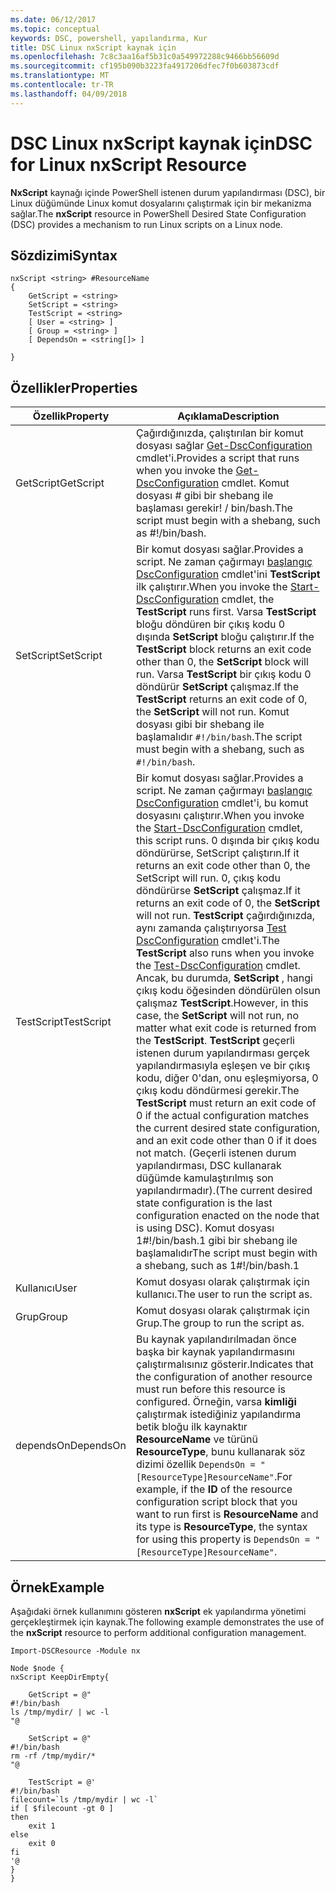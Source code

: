 ```yaml
---
ms.date: 06/12/2017
ms.topic: conceptual
keywords: DSC, powershell, yapılandırma, Kur
title: DSC Linux nxScript kaynak için
ms.openlocfilehash: 7c8c3aa16af5b31c0a549972288c9466bb56609d
ms.sourcegitcommit: cf195b090b3223fa4917206dfec7f0b603873cdf
ms.translationtype: MT
ms.contentlocale: tr-TR
ms.lasthandoff: 04/09/2018
---
```

# <a name="dsc-for-linux-nxscript-resource"></a><span data-ttu-id="0b81e-103">DSC Linux nxScript kaynak için</span><span class="sxs-lookup"><span data-stu-id="0b81e-103">DSC for Linux nxScript Resource</span></span>

<span data-ttu-id="0b81e-104">**NxScript** kaynağı içinde PowerShell istenen durum yapılandırması (DSC), bir Linux düğümünde Linux komut dosyalarını çalıştırmak için bir mekanizma sağlar.</span><span class="sxs-lookup"><span data-stu-id="0b81e-104">The **nxScript** resource in PowerShell Desired State Configuration (DSC) provides a mechanism to run Linux scripts on a Linux node.</span></span>

## <a name="syntax"></a><span data-ttu-id="0b81e-105">Sözdizimi</span><span class="sxs-lookup"><span data-stu-id="0b81e-105">Syntax</span></span>

```
nxScript <string> #ResourceName
{
    GetScript = <string>
    SetScript = <string>
    TestScript = <string>
    [ User = <string> ]
    [ Group = <string> ]
    [ DependsOn = <string[]> ]

}
```

## <a name="properties"></a><span data-ttu-id="0b81e-106">Özellikler</span><span class="sxs-lookup"><span data-stu-id="0b81e-106">Properties</span></span>

|  <span data-ttu-id="0b81e-107">Özellik</span><span class="sxs-lookup"><span data-stu-id="0b81e-107">Property</span></span> |  <span data-ttu-id="0b81e-108">Açıklama</span><span class="sxs-lookup"><span data-stu-id="0b81e-108">Description</span></span> |
|---|---|
| <span data-ttu-id="0b81e-109">GetScript</span><span class="sxs-lookup"><span data-stu-id="0b81e-109">GetScript</span></span>| <span data-ttu-id="0b81e-110">Çağırdığınızda, çalıştırılan bir komut dosyası sağlar [Get-DscConfiguration](https://technet.microsoft.com/en-us/library/dn521625.aspx) cmdlet'i.</span><span class="sxs-lookup"><span data-stu-id="0b81e-110">Provides a script that runs when you invoke the [Get-DscConfiguration](https://technet.microsoft.com/en-us/library/dn521625.aspx) cmdlet.</span></span> <span data-ttu-id="0b81e-111">Komut dosyası # gibi bir shebang ile başlaması gerekir! / bin/bash.</span><span class="sxs-lookup"><span data-stu-id="0b81e-111">The script must begin with a shebang, such as #!/bin/bash.</span></span>|
| <span data-ttu-id="0b81e-112">SetScript</span><span class="sxs-lookup"><span data-stu-id="0b81e-112">SetScript</span></span>| <span data-ttu-id="0b81e-113">Bir komut dosyası sağlar.</span><span class="sxs-lookup"><span data-stu-id="0b81e-113">Provides a script.</span></span> <span data-ttu-id="0b81e-114">Ne zaman çağırmayı [başlangıç DscConfiguration](https://technet.microsoft.com/en-us/library/dn521623.aspx) cmdlet'ini **TestScript** ilk çalıştırır.</span><span class="sxs-lookup"><span data-stu-id="0b81e-114">When you invoke the [Start-DscConfiguration](https://technet.microsoft.com/en-us/library/dn521623.aspx) cmdlet, the **TestScript** runs first.</span></span> <span data-ttu-id="0b81e-115">Varsa **TestScript** bloğu döndüren bir çıkış kodu 0 dışında **SetScript** bloğu çalıştırır.</span><span class="sxs-lookup"><span data-stu-id="0b81e-115">If the **TestScript** block returns an exit code other than 0, the **SetScript** block will run.</span></span> <span data-ttu-id="0b81e-116">Varsa **TestScript** bir çıkış kodu 0 döndürür **SetScript** çalışmaz.</span><span class="sxs-lookup"><span data-stu-id="0b81e-116">If the **TestScript** returns an exit code of 0, the **SetScript** will not run.</span></span> <span data-ttu-id="0b81e-117">Komut dosyası gibi bir shebang ile başlamalıdır `#!/bin/bash`.</span><span class="sxs-lookup"><span data-stu-id="0b81e-117">The script must begin with a shebang, such as `#!/bin/bash`.</span></span>|
| <span data-ttu-id="0b81e-118">TestScript</span><span class="sxs-lookup"><span data-stu-id="0b81e-118">TestScript</span></span>| <span data-ttu-id="0b81e-119">Bir komut dosyası sağlar.</span><span class="sxs-lookup"><span data-stu-id="0b81e-119">Provides a script.</span></span> <span data-ttu-id="0b81e-120">Ne zaman çağırmayı [başlangıç DscConfiguration](https://technet.microsoft.com/en-us/library/dn521623.aspx) cmdlet'i, bu komut dosyasını çalıştırır.</span><span class="sxs-lookup"><span data-stu-id="0b81e-120">When you invoke the [Start-DscConfiguration](https://technet.microsoft.com/en-us/library/dn521623.aspx) cmdlet, this script runs.</span></span> <span data-ttu-id="0b81e-121">0 dışında bir çıkış kodu döndürürse, SetScript çalıştırın.</span><span class="sxs-lookup"><span data-stu-id="0b81e-121">If it returns an exit code other than 0, the SetScript will run.</span></span> <span data-ttu-id="0b81e-122">0, çıkış kodu döndürürse **SetScript** çalışmaz.</span><span class="sxs-lookup"><span data-stu-id="0b81e-122">If it returns an exit code of 0, the **SetScript** will not run.</span></span> <span data-ttu-id="0b81e-123">**TestScript** çağırdığınızda, aynı zamanda çalıştırıyorsa [Test DscConfiguration](https://technet.microsoft.com/en-us/library/dn407382.aspx) cmdlet'i.</span><span class="sxs-lookup"><span data-stu-id="0b81e-123">The **TestScript** also runs when you invoke the [Test-DscConfiguration](https://technet.microsoft.com/en-us/library/dn407382.aspx) cmdlet.</span></span> <span data-ttu-id="0b81e-124">Ancak, bu durumda, **SetScript** , hangi çıkış kodu öğesinden döndürülen olsun çalışmaz **TestScript**.</span><span class="sxs-lookup"><span data-stu-id="0b81e-124">However, in this case, the **SetScript** will not run, no matter what exit code is returned from the **TestScript**.</span></span> <span data-ttu-id="0b81e-125">**TestScript** geçerli istenen durum yapılandırması gerçek yapılandırmasıyla eşleşen ve bir çıkış kodu, diğer 0'dan, onu eşleşmiyorsa, 0 çıkış kodu döndürmesi gerekir.</span><span class="sxs-lookup"><span data-stu-id="0b81e-125">The **TestScript** must return an exit code of 0 if the actual configuration matches the current desired state configuration, and an exit code other than 0 if it does not match.</span></span> <span data-ttu-id="0b81e-126">(Geçerli istenen durum yapılandırması, DSC kullanarak düğümde kamulaştırılmış son yapılandırmadır).</span><span class="sxs-lookup"><span data-stu-id="0b81e-126">(The current desired state configuration is the last configuration enacted on the node that is using DSC).</span></span> <span data-ttu-id="0b81e-127">Komut dosyası 1#!/bin/bash.1 gibi bir shebang ile başlamalıdır</span><span class="sxs-lookup"><span data-stu-id="0b81e-127">The script must begin with a shebang, such as 1#!/bin/bash.1</span></span>|
| <span data-ttu-id="0b81e-128">Kullanıcı</span><span class="sxs-lookup"><span data-stu-id="0b81e-128">User</span></span>| <span data-ttu-id="0b81e-129">Komut dosyası olarak çalıştırmak için kullanıcı.</span><span class="sxs-lookup"><span data-stu-id="0b81e-129">The user to run the script as.</span></span>|
| <span data-ttu-id="0b81e-130">Grup</span><span class="sxs-lookup"><span data-stu-id="0b81e-130">Group</span></span>| <span data-ttu-id="0b81e-131">Komut dosyası olarak çalıştırmak için Grup.</span><span class="sxs-lookup"><span data-stu-id="0b81e-131">The group to run the script as.</span></span>|
| <span data-ttu-id="0b81e-132">dependsOn</span><span class="sxs-lookup"><span data-stu-id="0b81e-132">DependsOn</span></span> | <span data-ttu-id="0b81e-133">Bu kaynak yapılandırılmadan önce başka bir kaynak yapılandırmasını çalıştırmalısınız gösterir.</span><span class="sxs-lookup"><span data-stu-id="0b81e-133">Indicates that the configuration of another resource must run before this resource is configured.</span></span> <span data-ttu-id="0b81e-134">Örneğin, varsa **kimliği** çalıştırmak istediğiniz yapılandırma betik bloğu ilk kaynaktır **ResourceName** ve türünü **ResourceType**, bunu kullanarak söz dizimi özellik `DependsOn = "[ResourceType]ResourceName"`.</span><span class="sxs-lookup"><span data-stu-id="0b81e-134">For example, if the **ID** of the resource configuration script block that you want to run first is **ResourceName** and its type is **ResourceType**, the syntax for using this property is `DependsOn = "[ResourceType]ResourceName"`.</span></span>|

## <a name="example"></a><span data-ttu-id="0b81e-135">Örnek</span><span class="sxs-lookup"><span data-stu-id="0b81e-135">Example</span></span>

<span data-ttu-id="0b81e-136">Aşağıdaki örnek kullanımını gösteren **nxScript** ek yapılandırma yönetimi gerçekleştirmek için kaynak.</span><span class="sxs-lookup"><span data-stu-id="0b81e-136">The following example demonstrates the use of the **nxScript** resource to perform additional configuration management.</span></span>

```
Import-DSCResource -Module nx

Node $node {
nxScript KeepDirEmpty{

    GetScript = @"
#!/bin/bash
ls /tmp/mydir/ | wc -l
"@

    SetScript = @"
#!/bin/bash
rm -rf /tmp/mydir/*
"@

    TestScript = @'
#!/bin/bash
filecount=`ls /tmp/mydir | wc -l`
if [ $filecount -gt 0 ]
then
    exit 1
else
    exit 0
fi
'@
}
}
```